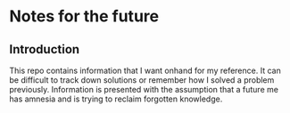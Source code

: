 # Notes for the future  

## Introduction  

This repo contains information that I want onhand for my reference. It can be difficult to track down solutions or remember how I solved a problem previously. Information is presented with the assumption that a future me has amnesia and is trying to reclaim forgotten knowledge.  
